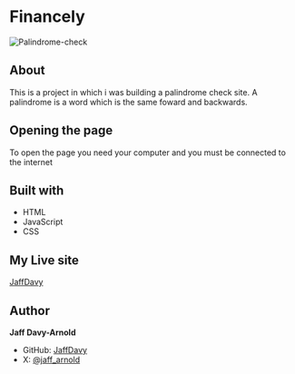 # Financely
![Palindrome-check](../styles/images/screencapture-127-0-0-1-5500-2023-12-07-10_53_55.pngs)
## About
This is a project in which i was building a palindrome check site. A palindrome is a word which is the same foward and backwards.
## Opening the page
To open the page you need your computer and you must be connected to the internet
## Built with
- HTML
- JavaScript
- CSS
## My Live site
[JaffDavy](https://github.com/final-project/pull/1)
## Author
**Jaff Davy-Arnold**
- GitHub: [JaffDavy](https://github.com)
- X: [@jaff_arnold](https://twitter.com)
 
